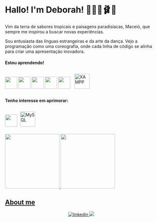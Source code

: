 # Hallo! I'm Deborah! 👩🏽‍💻🩰🪩 

Vim da terra de sabores tropicais e paisagens paradisíacas, Maceió, que sempre me inspirou a buscar novas experiências.


Sou entusiasta das línguas estrangeiras e da arte da dança. Vejo a programação como uma coreografia, onde cada linha de código se alinha para criar uma apresentação inovadora.


#### Estou aprendendo!
<img src="https://cdn.jsdelivr.net/gh/devicons/devicon@latest/icons/mysql/mysql-original-wordmark.svg" width="40" height="40" /> <img src="https://cdn.jsdelivr.net/gh/devicons/devicon@latest/icons/python/python-plain-wordmark.svg" width="40" height="40" /> <img src="https://cdn.jsdelivr.net/gh/devicons/devicon@latest/icons/html5/html5-original-wordmark.svg" width="40" height="40" /> <img src="https://cdn.jsdelivr.net/gh/devicons/devicon@latest/icons/css3/css3-original-wordmark.svg" width="40" height="40"/> <img src="https://cdn.jsdelivr.net/gh/devicons/devicon@latest/icons/php/php-original.svg" width="40" height="40" />
<a href="https://www.apachefriends.org/" target="_blank"><img style="margin: 10px" src="https://profilinator.rishav.dev/skills-assets/xampp.png" alt="XAMPP" height="50" /></a>

#### Tenho interesse em aprimorar:
<img src="https://cdn.jsdelivr.net/gh/devicons/devicon@latest/icons/java/java-original-wordmark.svg" width="40" height="40" /><a href="https://www.mysql.com/" target="_blank"><img style="margin: 10px" src="https://profilinator.rishav.dev/skills-assets/mysql-original-wordmark.svg" alt="MySQL" height="50" /></a>  

<div>
<a href="https://github.com/Deborah-Lizardo">
<img loading="lazy" height="180em" src="https://github-readme-stats.vercel.app/api/top-langs/?username=Deborah-Lizardo&layout=compact&langs_count=7&theme=dracula"/>
<img loading="lazy" height="180em" src="https://github-readme-stats.vercel.app/api?username=Deborah-Lizardo&show_icons=true&theme=dracula"/>
</div> 

## About me 
<div align="center">
<a href="https://www.linkedin.com/in/deborah-lizardo/" target="_blank">
<img src=https://img.shields.io/badge/linkedin-%231E77B5.svg?&style=for-the-badge&logo=linkedin&logoColor=white alt=linkedin style="margin-bottom: 5px;"/>
<a href = "mailto:deborah.slizardoo@gmail.com"><img loading="lazy" src="https://img.shields.io/badge/Gmail-D14836?style=for-the-badge&logo=gmail&logoColor=white" target="_blank"></a>
</div>   
